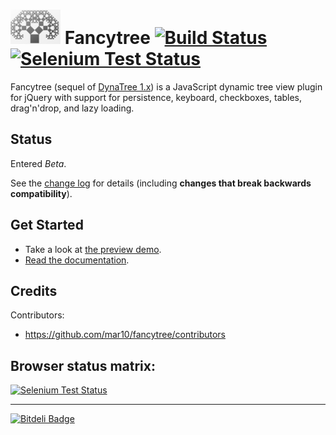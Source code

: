 # ![logo](doc/logo.png?raw=true) Fancytree [![Build Status](https://travis-ci.org/mar10/fancytree.png?branch=master)](https://travis-ci.org/mar10/fancytree) [![Selenium Test Status](https://saucelabs.com/buildstatus/sauce-fancytree)](https://saucelabs.com/u/sauce-fancytree)

Fancytree (sequel of [DynaTree 1.x](https://code.google.com/p/dynatree/)) is a 
JavaScript dynamic tree view plugin for jQuery with support for 
persistence, keyboard, checkboxes, tables, drag'n'drop, and lazy loading.


## Status

Entered *Beta*.

See the [change log](https://github.com/mar10/fancytree/blob/master/CHANGELOG.md) 
for details (including **changes that break backwards compatibility**).


## Get Started

  * Take a look at [the preview demo](http://wwwendt.de/tech/fancytree/demo).
  * [Read the documentation](https://github.com/mar10/fancytree/wiki).


## Credits

Contributors:

  *  <https://github.com/mar10/fancytree/contributors>


## Browser status matrix:

[![Selenium Test Status](https://saucelabs.com/browser-matrix/sauce-fancytree.svg)](https://saucelabs.com/u/sauce-fancytree)


----

[![Bitdeli Badge](https://d2weczhvl823v0.cloudfront.net/mar10/fancytree/trend.png)](https://bitdeli.com/free "Bitdeli Badge")
